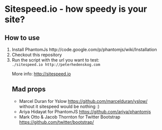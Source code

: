 Sitespeed.io - how speedy is your site?
=============

How to use
-------
<ol>
<li>Install PhantomJs http://code.google.com/p/phantomjs/wiki/Installation</li>
<li>Checkout this repository</li>
<li>Run the script with the url you want to test: 
<code>
./sitespeed.io http://peterhedenskog.com
</code>
</li>

More info: http://sitespeed.io

Mad props
-------
* Marcel Duran for Yslow https://github.com/marcelduran/yslow/  without it sitespeed would be nothing :)
* Ariya Hidayat for PhantomJS https://github.com/ariya/phantomjs
* Mark Otto & Jacob Thornton for Twitter Bootstrap https://github.com/twitter/bootstrap/